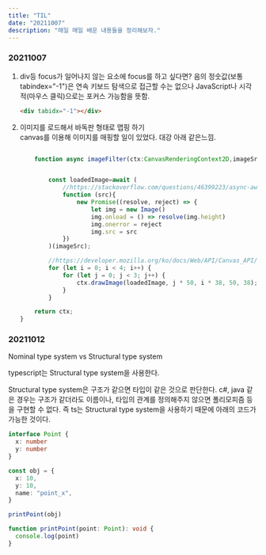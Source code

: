 ```yaml
---
title: "TIL"
date: "20211007"
description: "매일 매일 배운 내용들을 정리해보자."
---
```


### 20211007

1.  div등 focus가 일어나지 않는 요소에 focus를 하고 싶다면?
    음의 정숫값(보통 tabindex="-1")은 연속 키보드 탐색으로 접근할 수는 없으나 JavaScript나 시각적(마우스 클릭)으로는 포커스 가능함을 뜻함.
    ```html
    <div tabidx="-1"></div>
    ```
2.  이미지를 로드해서 바독판 형태로 맵핑 하기  
    canvas를 이용해 이미지를 매핑할 일이 있었다.
    대강 아래 같은느낌.

    ```ts

        function async imageFilter(ctx:CanvasRenderingContext2D,imageSrc:string):Promise<CanvasRenderingContext2D>{


            const loadedImage=await (
                //https://stackoverflow.com/questions/46399223/async-await-in-image-loading
                function (src){
                    new Promise((resolve, reject) => {
                        let img = new Image()
                        img.onload = () => resolve(img.height)
                        img.onerror = reject
                        img.src = src
                })
            )(imageSrc);

            //https://developer.mozilla.org/ko/docs/Web/API/Canvas_API/Tutorial/Using_images
            for (let i = 0; i < 4; i++) {
                for (let j = 0; j < 3; j++) {
                    ctx.drawImage(loadedImage, j * 50, i * 38, 50, 38);
                }
            }

        return ctx;
    }
    ```

### 20211012

Nominal type system vs Structural type system

typescript는 Structural type system을 사용한다.

Structural type system은 구조가 같으면 타입이 같은 것으로 판단한다.
c#, java 같은 경우는 구조가 같더라도 이름이나, 타입의 관계를 정의해주지 않으면 폴리모피즘 등을 구현할 수 없다.
즉 ts는 Structural type system을 사용하기 때문에 아래의 코드가 가능한 것이다.

```ts
interface Point {
  x: number
  y: number
}

const obj = {
  x: 10,
  y: 10,
  name: "point_x",
}

printPoint(obj)

function printPoint(point: Point): void {
  console.log(point)
}
```
